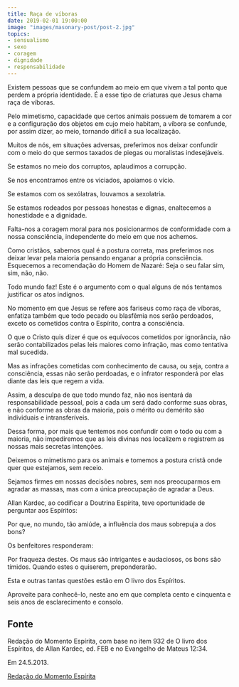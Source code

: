 ```yaml
---
title: Raça de víboras
date: 2019-02-01 19:00:00
image: "images/masonary-post/post-2.jpg"
topics: 
- sensualismo
- sexo
- coragem
- dignidade
- responsabilidade
---
```


Existem pessoas que se confundem ao meio em que vivem a tal ponto que perdem a
própria identidade. É a esse tipo de criaturas que Jesus chama raça de víboras.

Pelo mimetismo, capacidade que certos animais possuem de tomarem a cor e a
configuração dos objetos em cujo meio habitam, a víbora se confunde, por assim
dizer, ao meio, tornando difícil a sua localização.

Muitos de nós, em situações adversas, preferimos nos deixar confundir com o
meio do que sermos taxados de piegas ou moralistas indesejáveis.

Se estamos no meio dos corruptos, aplaudimos a corrupção.

Se nos encontramos entre os viciados, apoiamos o vício.

Se estamos com os sexólatras, louvamos a sexolatria.

Se estamos rodeados por pessoas honestas e dignas, enaltecemos a honestidade e
a dignidade.

Falta-nos a coragem moral para nos posicionarmos de conformidade com a nossa
consciência, independente do meio em que nos achemos.

Como cristãos, sabemos qual é a postura correta, mas preferimos nos deixar
levar pela maioria pensando enganar a própria consciência. Esquecemos a
recomendação do Homem de Nazaré: Seja o seu falar sim, sim, não, não.

Todo mundo faz! Este é o argumento com o qual alguns de nós tentamos justificar
os atos indignos.

No momento em que Jesus se refere aos fariseus como raça de víboras, enfatiza
também que todo pecado ou blasfêmia nos serão perdoados, exceto os cometidos
contra o Espírito, contra a consciência.

O que o Cristo quis dizer é que os equívocos cometidos por ignorância, não
serão contabilizados pelas leis maiores como infração, mas como tentativa mal
sucedida.

Mas as infrações cometidas com conhecimento de causa, ou seja, contra a
consciência, essas não serão perdoadas, e o infrator responderá por elas diante
das leis que regem a vida.

Assim, a desculpa de que todo mundo faz, não nos isentará da responsabilidade
pessoal, pois a cada um será dado conforme suas obras, e não conforme as obras
da maioria, pois o mérito ou demérito são individuais e intransferíveis.

Dessa forma, por mais que tentemos nos confundir com o todo ou com a maioria,
não impediremos que as leis divinas nos localizem e registrem as nossas mais
secretas intenções.

Deixemos o mimetismo para os animais e tomemos a postura cristã onde quer que
estejamos, sem receio.

Sejamos firmes em nossas decisões nobres, sem nos preocuparmos em agradar as
massas, mas com a única preocupação de agradar a Deus.

Allan Kardec, ao codificar a Doutrina Espírita, teve oportunidade de perguntar
aos Espíritos:

Por que, no mundo, tão amiúde, a influência dos maus sobrepuja a dos bons?

Os benfeitores responderam:

Por fraqueza destes. Os maus são intrigantes e audaciosos, os bons são tímidos.
Quando estes o quiserem, preponderarão.

Esta e outras tantas questões estão em O livro dos Espíritos.

Aproveite para conhecê-lo, neste ano em que completa cento e cinquenta e seis
anos de esclarecimento e consolo.
 

## Fonte
Redação do Momento Espírita, com base no item 932 de O livro
dos Espíritos, de Allan Kardec, ed. FEB e no Evangelho de Mateus
12:34.

Em 24.5.2013.

[Redação do Momento Espírita](http://momento.com.br/pt/ler_texto.php?id=540)
